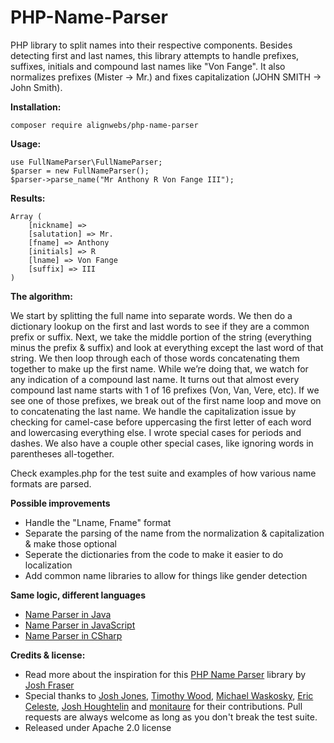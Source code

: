 PHP-Name-Parser
===============

PHP library to split names into their respective components.  Besides detecting first and last names, this library attempts to handle prefixes, suffixes, initials and compound last names like "Von Fange".  It also normalizes prefixes (Mister -> Mr.) and fixes capitalization (JOHN SMITH -> John Smith).

**Installation:**
    
    composer require alignwebs/php-name-parser

**Usage:**
    
    use FullNameParser\FullNameParser;
    $parser = new FullNameParser();
    $parser->parse_name("Mr Anthony R Von Fange III");

**Results:**

    Array (
        [nickname] =>
        [salutation] => Mr.
        [fname] => Anthony
        [initials] => R
        [lname] => Von Fange
        [suffix] => III
    )

**The algorithm:**

We start by splitting the full name into separate words. We then do a dictionary lookup on the first and last words to see if they are a common prefix or suffix. Next, we take the middle portion of the string (everything minus the prefix & suffix) and look at everything except the last word of that string. We then loop through each of those words concatenating them together to make up the first name. While we’re doing that, we watch for any indication of a compound last name. It turns out that almost every compound last name starts with 1 of 16 prefixes (Von, Van, Vere, etc). If we see one of those prefixes, we break out of the first name loop and move on to concatenating the last name. We handle the capitalization issue by checking for camel-case before uppercasing the first letter of each word and lowercasing everything else. I wrote special cases for periods and dashes. We also have a couple other special cases, like ignoring words in parentheses all-together.

Check examples.php for the test suite and examples of how various name formats are parsed.

**Possible improvements**

* Handle the "Lname, Fname" format
* Separate the parsing of the name from the normalization & capitalization & make those optional
* Seperate the dictionaries from the code to make it easier to do localization 
* Add common name libraries to allow for things like gender detection

**Same logic, different languages**

* [Name Parser in Java](https://github.com/gkhays/NameParser)
* [Name Parser in JavaScript](https://github.com/joshfraser/JavaScript-Name-Parser)
* [Name Parser in CSharp](https://github.com/ianlee74/CSharp-Name-Parser)

**Credits & license:**

* Read more about the inspiration for this [PHP Name Parser](http://www.onlineaspect.com/2009/08/17/splitting-names/) library by [Josh Fraser](http://joshfraser.com)
* Special thanks to [Josh Jones](https://github.com/UberNerdBoy), [Timothy Wood](https://github.com/codearachnid), [Michael Waskosky](https://github.com/waskosky), [Eric Celeste](https://github.com/efc), [Josh Houghtelin](https://github.com/jhoughtelin) and [monitaure](https://www.github.com/monitaure) for their contributions.  Pull requests are always welcome as long as you don't break the test suite.
* Released under Apache 2.0 license

